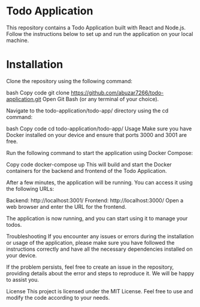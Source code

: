 # Todo Application
This repository contains a Todo Application built with React and Node.js. Follow the instructions below to set up and run the application on your local machine.

# Installation
Clone the repository using the following command:

bash
Copy code
git clone https://github.com/abuzar7266/todo-application.git
Open Git Bash (or any terminal of your choice).

Navigate to the todo-application/todo-app/ directory using the cd command:

bash
Copy code
cd todo-application/todo-app/
Usage
Make sure you have Docker installed on your device and ensure that ports 3000 and 3001 are free.

Run the following command to start the application using Docker Compose:

Copy code
docker-compose up
This will build and start the Docker containers for the backend and frontend of the Todo Application.

After a few minutes, the application will be running. You can access it using the following URLs:

Backend: http://localhost:3001/
Frontend: http://localhost:3000/
Open a web browser and enter the URL for the frontend.

The application is now running, and you can start using it to manage your todos.

Troubleshooting
If you encounter any issues or errors during the installation or usage of the application, please make sure you have followed the instructions correctly and have all the necessary dependencies installed on your device.

If the problem persists, feel free to create an issue in the repository, providing details about the error and steps to reproduce it. We will be happy to assist you.

License
This project is licensed under the MIT License. Feel free to use and modify the code according to your needs.
